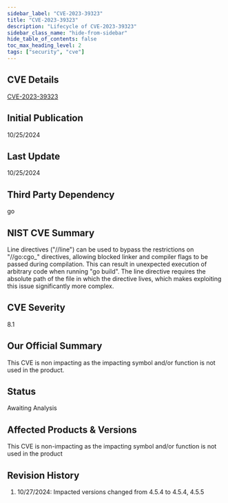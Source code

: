```yaml
---
sidebar_label: "CVE-2023-39323"
title: "CVE-2023-39323"
description: "Lifecycle of CVE-2023-39323"
sidebar_class_name: "hide-from-sidebar"
hide_table_of_contents: false
toc_max_heading_level: 2
tags: ["security", "cve"]
---
```


## CVE Details

[CVE-2023-39323](https://nvd.nist.gov/vuln/detail/CVE-2023-39323)

## Initial Publication

10/25/2024

## Last Update

10/25/2024

## Third Party Dependency

go

## NIST CVE Summary

Line directives ("//line") can be used to bypass the restrictions on "//go:cgo\_" directives, allowing blocked linker
and compiler flags to be passed during compilation. This can result in unexpected execution of arbitrary code when
running "go build". The line directive requires the absolute path of the file in which the directive lives, which makes
exploiting this issue significantly more complex.

## CVE Severity

8.1

## Our Official Summary

This CVE is non impacting as the impacting symbol and/or function is not used in the product.

## Status

Awaiting Analysis

## Affected Products & Versions

This CVE is non-impacting as the impacting symbol and/or function is not used in the product

## Revision History

1. 10/27/2024: Impacted versions changed from 4.5.4 to 4.5.4, 4.5.5
